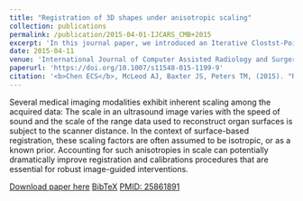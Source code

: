 ```yaml
---
title: "Registration of 3D shapes under anisotropic scaling"
collection: publications
permalink: /publication/2015-04-01-IJCARS_CMB+2015
excerpt: 'In this journal paper, we introduced an Iterative Clostst-Point (ICP) algorithm for solving point-set registration with anisotropic scales. This work was presented at IPCAI 2015.'
date: 2015-04-11
venue: 'International Journal of Computer Assisted Radiology and Surgery'
paperurl: 'https://doi.org/10.1007/s11548-015-1199-9'
citation: '<b>Chen ECS</b>, McLeod AJ, Baxter JS, Peters TM, (2015). "Registration of 3D shapes under anisotropic scaling"; in <i>International Journal of Computer Assisted Radiology and Surgery</i>, 10(6), pp. 867-878.'
---
```


Several medical imaging modalities exhibit inherent scaling among the acquired data: The scale in an ultrasound image varies with the speed of sound and the scale of the range data used to reconstruct organ surfaces is subject to the scanner distance. In the context of surface-based registration, these scaling factors are often assumed to be isotropic, or as a known prior. Accounting for such anisotropies in scale can potentially dramatically improve registration and calibrations procedures that are essential for robust image-guided interventions.

[Download paper here](https://doi.org/10.1007/s11548-015-1199-9) [BibTeX](./../files/bibtex/CMB+2015.bib) [PMID: 25861891](https://pubmed.ncbi.nlm.nih.gov/25861891/)